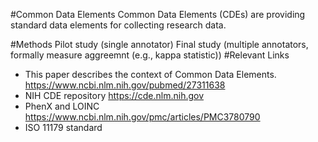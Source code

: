 #Common Data Elements
Common Data Elements (CDEs) are providing standard data elements for collecting research data.

#Methods
Pilot study (single annotator)
Final study (multiple annotators, formally measure aggreemnt (e.g., kappa statistic))
#Relevant Links 
- This paper describes the context of Common Data Elements. https://www.ncbi.nlm.nih.gov/pubmed/27311638
- NIH CDE repository https://cde.nlm.nih.gov
- PhenX and LOINC https://www.ncbi.nlm.nih.gov/pmc/articles/PMC3780790
- ISO 11179 standard

